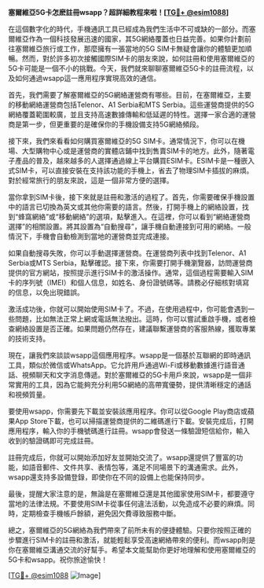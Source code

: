 **塞爾維亞5G卡怎麽註冊wsapp？超詳細教程來啦！[[TG💪+ @esim1088](https://t.me/s/esim1088)]**

在這個數字化的時代，手機通訊工具已經成為我們生活中不可或缺的一部分。而塞爾維亞作為一個科技發展迅速的國家，其5G網絡覆蓋也日益完善。如果你計劃前往塞爾維亞旅行或工作，那麼擁有一張當地的5G SIM卡無疑會讓你的體驗更加順暢。然而，對於許多初次接觸國際SIM卡的朋友來說，如何註冊和使用塞爾維亞的5G卡可能是一個不小的挑戰。今天，我們就來聊聊塞爾維亞5G卡的註冊流程，以及如何通過wsapp這一應用程序實現高效的通信。

首先，我們需要了解塞爾維亞的5G網絡運營商有哪些。目前，在塞爾維亞，主要的移動網絡運營商包括Telenor、A1 Serbia和MTS Serbia。這些運營商提供的5G網絡覆蓋範圍較廣，並且支持高速數據傳輸和低延遲的特性。選擇一家合適的運營商是第一步，但更重要的是確保你的手機設備支持5G網絡頻段。

接下來，我們來看看如何購買塞爾維亞的5G SIM卡。通常情況下，你可以在機場、大型購物中心或是運營商的實體店鋪中找到售賣SIM卡的地方。此外，隨著電子產品的普及，越來越多的人選擇通過線上平台購買ESIM卡。ESIM卡是一種嵌入式SIM卡，可以直接安裝在支持該功能的手機上，省去了物理SIM卡插拔的麻煩。對於經常旅行的朋友來說，這是一個非常方便的選擇。

當你拿到SIM卡後，接下來就是註冊和激活的過程了。首先，你需要確保手機設置中的語言已切換為英文或其他你需要的語言。然後，打開手機上的網絡設置，找到“蜂窩網絡”或“移動網絡”的選項，點擊進入。在這裡，你可以看到“網絡運營商選擇”的相關設置。將其設置為“自動搜尋”，讓手機自動連接到可用的網絡。一般情況下，手機會自動檢測到當地的運營商並完成連接。

如果自動搜尋失敗，你可以手動選擇運營商。在運營商列表中找到Telenor、A1 Serbia或MTS Serbia，點擊確認。接下來，你需要打開手機瀏覽器，訪問運營商提供的官方網站，按照提示進行SIM卡的激活操作。通常，這個過程需要輸入SIM卡的序列號（IMEI）和個人信息，如姓名、身份證號碼等。請務必仔細核對填寫的信息，以免出現錯誤。

激活成功後，你就可以開始使用SIM卡了。不過，在使用過程中，你可能會遇到一些問題，比如無法正常上網或電話無法撥出。這時，你可以嘗試重啟手機，或者檢查網絡設置是否正確。如果問題仍然存在，建議聯繫運營商的客服熱線，獲取專業的技術支持。

現在，讓我們來談談wsapp這個應用程序。wsapp是一個基於互聯網的即時通訊工具，類似於微信或WhatsApp。它允許用戶通過Wi-Fi或移動數據進行語音通話、視頻聊天和文字消息傳遞。對於塞爾維亞的5G卡用戶來說，wsapp是一個非常實用的工具，因為它能夠充分利用5G網絡的高帶寬優勢，提供清晰穩定的通話和視頻質量。

要使用wsapp，你需要先下載並安裝該應用程序。你可以從Google Play商店或蘋果App Store下載，也可以掃描運營商提供的二維碼進行下載。安裝完成后，打開應用程序，輸入你的手機號碼進行註冊。wsapp會發送一條驗證短信給你，輸入收到的驗證碼即可完成註冊。

註冊完成后，你就可以開始添加好友並開始交流了。wsapp還提供了豐富的功能，如語音郵件、文件共享、表情包等，滿足不同場景下的溝通需求。此外，wsapp還支持多設備登錄，即使你在不同的設備上也能保持同步。

最後，提醒大家注意的是，無論是在塞爾維亞還是其他國家使用SIM卡，都要遵守當地的法律法規。不要使用SIM卡從事任何違法活動，以免造成不必要的麻煩。同時，定期檢查手機帳戶餘額，避免因欠費導致服務中斷。

總之，塞爾維亞的5G網絡為我們帶來了前所未有的便捷體驗。只要你按照正確的步驟進行SIM卡的註冊和激活，就能輕鬆享受高速網絡帶來的便利。而wsapp則是你在塞爾維亞溝通交流的好幫手。希望本文能幫助你更好地理解和使用塞爾維亞的5G卡和wsapp。祝你旅途愉快！

[[TG💪+ @esim1088](https://t.me/s/esim1088) ![Image](https://i.postimg.cc/4NQfJmqS/Snipaste-2025-05-13-00-14-12.png)]